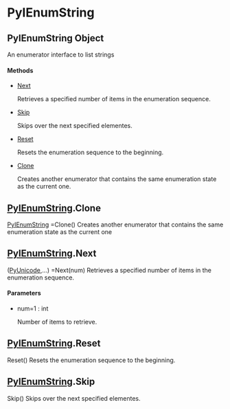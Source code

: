# PyIEnumString

## PyIEnumString Object



An enumerator interface to list strings

#### Methods


  - [Next](PyIEnumString.md#pyienumstringnext)

    Retrieves a specified number of items in the enumeration sequence\.&nbsp;

  - [Skip](PyIEnumString.md#pyienumstringskip)

    Skips over the next specified elementes\.&nbsp;

  - [Reset](PyIEnumString.md#pyienumstringreset)

    Resets the enumeration sequence to the beginning\.&nbsp;

  - [Clone](PyIEnumString.md#pyienumstringclone)

    Creates another enumerator that contains the same enumeration state as the current one\.&nbsp;


## [PyIEnumString](#pyienumstring)\.Clone

[PyIEnumString](#pyienumstring) =Clone\(\)
Creates another enumerator that contains the same enumeration state as the current one

## [PyIEnumString](#pyienumstring)\.Next



\([PyUnicode](#pyunicode),\.\.\.\) =Next\(num\)
Retrieves a specified number of items in the enumeration sequence\.

#### Parameters


  - num=1 : int

    Number of items to retrieve\.

## [PyIEnumString](#pyienumstring)\.Reset

Reset\(\)
Resets the enumeration sequence to the beginning\.

## [PyIEnumString](#pyienumstring)\.Skip

Skip\(\)
Skips over the next specified elementes\.